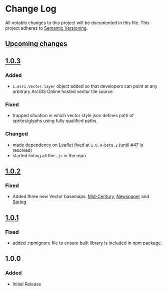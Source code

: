 # Change Log

All notable changes to this project will be documented in this file.
This project adheres to [Semantic Versioning](http://semver.org/).

## [Upcoming changes][unreleased]

## [1.0.3]

### Added

* `L.esri.Vector.layer` object added so that developers can point at any arbitrary ArcGIS Online hosted vector tile source

### Fixed

* trapped situation in which vector style json defines path of sprites/glyphs using fully qualified paths.

### Changed

* made dependency on Leaflet fixed at `1.0.0-beta.2` (until [#47](https://github.com/mapbox/mapbox-gl-leaflet/issues/47) is resolved)
* started linting all the `.js` in the repo

## [1.0.2]

### Fixed

* Added three new Vector basemaps.  [Mid-Century](http://www.arcgis.com/home/item.html?id=763884983d3544c0a418a97992881fce), [Newspaper](http://www.arcgis.com/home/item.html?id=4f4843d99c34436f82920932317893ae) and [Spring](http://www.arcgis.com/home/item.html?id=267f44f08a844c7abee2b62b00600540).

## [1.0.1]

### Fixed

* added .npmignore file to ensure built library is included in npm package.

## 1.0.0

### Added

* Initial Release

[unreleased]: https://github.com/esri/esri-leaflet-vector/compare/v1.0.3...HEAD
[1.0.3]: https://github.com/esri/esri-leaflet-vector/compare/v1.0.2...v1.0.3
[1.0.2]: https://github.com/esri/esri-leaflet-vector/compare/v1.0.1...v1.0.2
[1.0.1]: https://github.com/esri/esri-leaflet-vector/compare/v1.0.0...v1.0.1